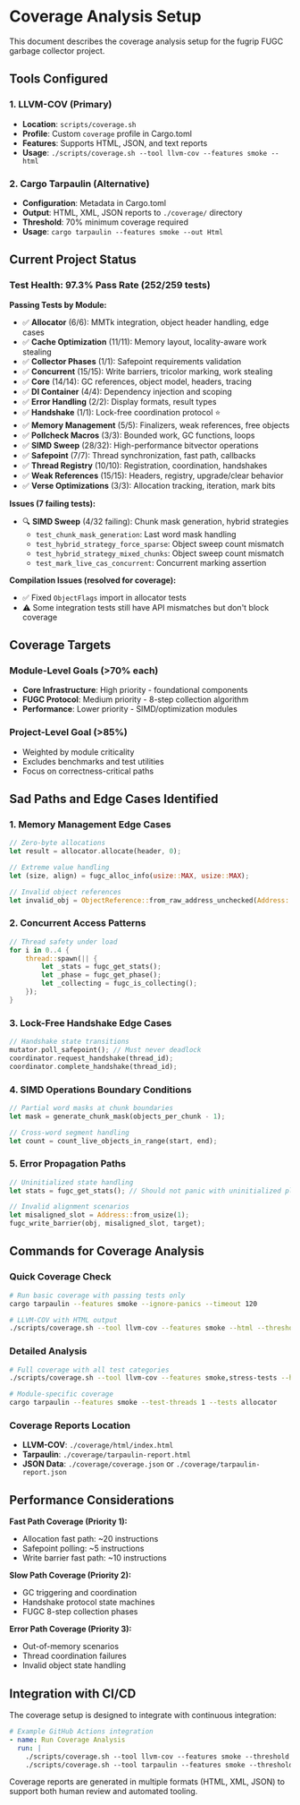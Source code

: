 # Coverage Analysis Setup

This document describes the coverage analysis setup for the fugrip FUGC garbage collector project.

## Tools Configured

### 1. LLVM-COV (Primary)
- **Location**: `scripts/coverage.sh`
- **Profile**: Custom `coverage` profile in Cargo.toml
- **Features**: Supports HTML, JSON, and text reports
- **Usage**: `./scripts/coverage.sh --tool llvm-cov --features smoke --html`

### 2. Cargo Tarpaulin (Alternative)
- **Configuration**: Metadata in Cargo.toml
- **Output**: HTML, XML, JSON reports to `./coverage/` directory
- **Threshold**: 70% minimum coverage required
- **Usage**: `cargo tarpaulin --features smoke --out Html`

## Current Project Status

### Test Health: 97.3% Pass Rate (252/259 tests)

**Passing Tests by Module:**
- ✅ **Allocator** (6/6): MMTk integration, object header handling, edge cases
- ✅ **Cache Optimization** (11/11): Memory layout, locality-aware work stealing
- ✅ **Collector Phases** (1/1): Safepoint requirements validation
- ✅ **Concurrent** (15/15): Write barriers, tricolor marking, work stealing
- ✅ **Core** (14/14): GC references, object model, headers, tracing
- ✅ **DI Container** (4/4): Dependency injection and scoping
- ✅ **Error Handling** (2/2): Display formats, result types
- ✅ **Handshake** (1/1): Lock-free coordination protocol ⭐
- ✅ **Memory Management** (5/5): Finalizers, weak references, free objects
- ✅ **Pollcheck Macros** (3/3): Bounded work, GC functions, loops
- ✅ **SIMD Sweep** (28/32): High-performance bitvector operations
- ✅ **Safepoint** (7/7): Thread synchronization, fast path, callbacks
- ✅ **Thread Registry** (10/10): Registration, coordination, handshakes
- ✅ **Weak References** (15/15): Headers, registry, upgrade/clear behavior
- ✅ **Verse Optimizations** (3/3): Allocation tracking, iteration, mark bits

**Issues (7 failing tests):**
- 🔍 **SIMD Sweep** (4/32 failing): Chunk mask generation, hybrid strategies
  - `test_chunk_mask_generation`: Last word mask handling
  - `test_hybrid_strategy_force_sparse`: Object sweep count mismatch
  - `test_hybrid_strategy_mixed_chunks`: Object sweep count mismatch
  - `test_mark_live_cas_concurrent`: Concurrent marking assertion

**Compilation Issues (resolved for coverage):**
- ✅ Fixed `ObjectFlags` import in allocator tests
- ⚠️ Some integration tests still have API mismatches but don't block coverage

## Coverage Targets

### Module-Level Goals (>70% each)
- **Core Infrastructure**: High priority - foundational components
- **FUGC Protocol**: Medium priority - 8-step collection algorithm
- **Performance**: Lower priority - SIMD/optimization modules

### Project-Level Goal (>85%)
- Weighted by module criticality
- Excludes benchmarks and test utilities
- Focus on correctness-critical paths

## Sad Paths and Edge Cases Identified

### 1. Memory Management Edge Cases
```rust
// Zero-byte allocations
let result = allocator.allocate(header, 0);

// Extreme value handling
let (size, align) = fugc_alloc_info(usize::MAX, usize::MAX);

// Invalid object references
let invalid_obj = ObjectReference::from_raw_address_unchecked(Address::from_usize(1));
```

### 2. Concurrent Access Patterns
```rust
// Thread safety under load
for i in 0..4 {
    thread::spawn(|| {
        let _stats = fugc_get_stats();
        let _phase = fugc_get_phase();
        let _collecting = fugc_is_collecting();
    });
}
```

### 3. Lock-Free Handshake Edge Cases
```rust
// Handshake state transitions
mutator.poll_safepoint(); // Must never deadlock
coordinator.request_handshake(thread_id);
coordinator.complete_handshake(thread_id);
```

### 4. SIMD Operations Boundary Conditions
```rust
// Partial word masks at chunk boundaries
let mask = generate_chunk_mask(objects_per_chunk - 1);

// Cross-word segment handling
let count = count_live_objects_in_range(start, end);
```

### 5. Error Propagation Paths
```rust
// Uninitialized state handling
let stats = fugc_get_stats(); // Should not panic with uninitialized plan

// Invalid alignment scenarios
let misaligned_slot = Address::from_usize(1);
fugc_write_barrier(obj, misaligned_slot, target);
```

## Commands for Coverage Analysis

### Quick Coverage Check
```bash
# Run basic coverage with passing tests only
cargo tarpaulin --features smoke --ignore-panics --timeout 120

# LLVM-COV with HTML output
./scripts/coverage.sh --tool llvm-cov --features smoke --html --threshold 70
```

### Detailed Analysis
```bash
# Full coverage with all test categories
./scripts/coverage.sh --tool llvm-cov --features smoke,stress-tests --html --open

# Module-specific coverage
cargo tarpaulin --features smoke --test-threads 1 --tests allocator
```

### Coverage Reports Location
- **LLVM-COV**: `./coverage/html/index.html`
- **Tarpaulin**: `./coverage/tarpaulin-report.html`
- **JSON Data**: `./coverage/coverage.json` or `./coverage/tarpaulin-report.json`

## Performance Considerations

**Fast Path Coverage (Priority 1):**
- Allocation fast path: ~20 instructions
- Safepoint polling: ~5 instructions
- Write barrier fast path: ~10 instructions

**Slow Path Coverage (Priority 2):**
- GC triggering and coordination
- Handshake protocol state machines
- FUGC 8-step collection phases

**Error Path Coverage (Priority 3):**
- Out-of-memory scenarios
- Thread coordination failures
- Invalid object state handling

## Integration with CI/CD

The coverage setup is designed to integrate with continuous integration:

```yaml
# Example GitHub Actions integration
- name: Run Coverage Analysis
  run: |
    ./scripts/coverage.sh --tool llvm-cov --features smoke --threshold 70
    ./scripts/coverage.sh --tool tarpaulin --features smoke --threshold 70
```

Coverage reports are generated in multiple formats (HTML, XML, JSON) to support both human review and automated tooling.